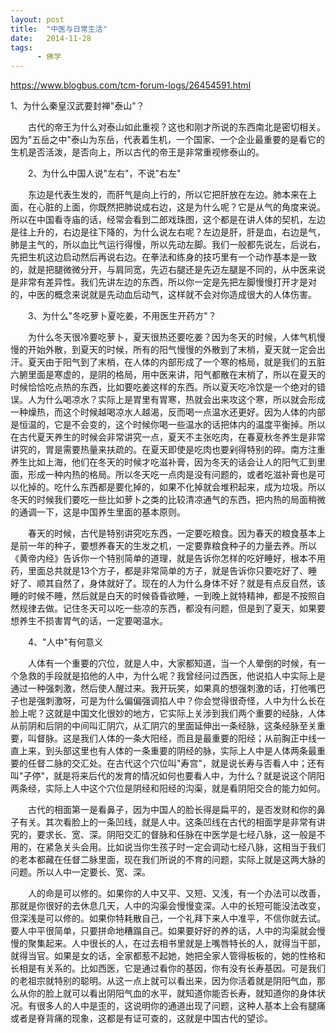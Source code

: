 ```yaml
---
layout: post
title:  "中医与日常生活"
date:   2014-11-28
tags:
      - 佛学
---
```



https://www.blogbus.com/tcm-forum-logs/26454591.html



1、为什么秦皇汉武要封禅"泰山"？

　　古代的帝王为什么对泰山如此重视？这也和刚才所说的东西南北是密切相关。因为"五岳之中"泰山为东岳，代表着生机，一个国家、一个企业最重要的是看它的生机是否活泼，是否向上，所以古代的帝王是非常重视修泰山的。

　　2、为什么中国人说"左右"，不说"右左" 

　　东边是代表生发的，而肝气是向上行的，所以它把肝放在左边。肺本来在上面，在心脏的上面，你既然把肺说成右边，这是为什么呢？它是从气的角度来说。所以在中国看寺庙的话，经常会看到二郎戏珠图，这个都是在讲人体的契机，左边是往上升的，右边是往下降的，为什么说左右呢？左边是肝，肝是血，右边是气，肺是主气的，所以血比气运行得慢，所以先动左脚。我们一般都先说左，后说右，先把生机这边启动然后再说右边。在拳法和练身的技巧里有一个动作基本是一致的，就是把腿微微分开，与肩同宽，先迈右腿还是先迈左腿是不同的，从中医来说是非常有差异性。我们先讲左边的东西，所以你一定是先把左脚慢慢打开才是对的，中医的概念来说就是先动血后动气，这样就不会对你造成很大的人体伤害。

　　3、为什么"冬吃萝卜夏吃姜，不用医生开药方"？ 

　　为什么冬天很冷要吃萝卜，夏天很热还要吃姜？因为冬天的时候，人体气机慢慢的开始外散，到夏天的时候，所有的阳气慢慢的外散到了末梢，夏天就一定会出汗。夏天由于阳气到了末梢，在人体的内部形成了一个寒的格局，就是我们的五脏六腑里面是寒虚的，是阴的格局，用中医来讲，阳气都散在末梢了，所以在夏天的时候恰恰吃点热的东西，比如要吃姜这样的东西。所以夏天吃冷饮是一个绝对的错误。人为什么喝凉水？实际上是胃里有胃寒，热就会出来攻这个寒，所以就会形成一种燥热，而这个时候越喝凉水人越渴，反而喝一点温水还更好。因为人体的内部是恒温的，它是不会变的，这个时候你喝一些温水的话把体内的温度平衡掉。所以在古代夏天养生的时候会非常讲究一点，夏天不主张吃肉，在春夏秋冬养生是非常讲究的，胃是需要热量来扶疏的。在夏天即使是吃肉也要剁得特别的碎。南方注重养生比如上海，他们在冬天的时候才吃滋补膏，因为冬天的话会让人的阳气汇到里面，形成一种内热的格局。所以冬天吃一点肉是没有问题的，或者吃滋补膏也是可以化掉的。吃什么东西都是要化掉的，如果不化掉就会堆积起来，成为垃圾。所以冬天的时候我们要吃一些比如萝卜之类的比较清凉通气的东西，把内热的局面稍微的通调一下，这是中国养生里面的基本原则。

　　春天的时候，古代是特别讲究吃东西，一定要吃粮食。因为春天的粮食基本上是前一年的种子，要想养春天的生发之机，一定要靠粮食种子的力量去养。所以《黄帝内经》告诉你一个特别简单的道理，就是告诉你怎样的吃好睡好，根本不用药，里面总共就是13个方子，都是非常简单的方子，就是告诉你只要吃好了、睡好了、顺其自然了，身体就好了。现在的人为什么身体不好？就是有点反自然，该睡的时候不睡，然后就是白天的时候昏昏欲睡，一到晚上就特精神，都是不按照自然规律去做。记住冬天可以吃一些凉的东西，都没有问题，但是到了夏天，如果要想养生不损害胃气的话，一定要喝温水。

　　4、"人中"有何意义

　　人体有一个重要的穴位，就是人中，大家都知道，当一个人晕倒的时候，有一个急救的手段就是掐他的人中，为什么呢？我曾经问过西医，他说掐人中实际上是通过一种强刺激，然后使人醒过来。我开玩笑，如果真的想强刺激的话，打他嘴巴子也是强刺激呀，可是为什么偏偏强调掐人中？你会觉得很奇怪，人中为什么长在脸上呢？这就是中国文化很妙的地方，它实际上关涉到我们两个重要的经脉，人体从前阴和后阴的中间叫汇阴穴，从汇阴穴的里面延伸出一条经脉，这条经脉至关重要，叫督脉。这是我们人体的一条大阳经，而且是最重要的阳经；从前胸正中线一直上来，到头部这里也有人体的一条重要的阴经的脉，实际上人中是人体两条最重要的任督二脉的交汇处。在古代这个穴位叫"寿宫"，就是说长寿与否看人中；还有叫"子停"，就是将来后代的发育的情况如何也要看人中，为什么？就是说这个阴阳两条经，实际上人中这个穴位是阴经和阳经的沟渠，就是看阴阳交合的能力如何。

　　古代的相面第一是看鼻子，因为中国人的脸长得是扁平的，是否发财和你的鼻子有关。其次看脸上的一条凹线，就是人中。这条凹线在古代的相面学是非常有讲究的，要求长、宽、深。阴阳交汇的督脉和任脉在中医学是七经八脉，这一般是不用的，在紧急关头会用。比如说当你生孩子时一定会调动七经八脉，这相当于我们的老本都藏在任督二脉里面，现在我们所说的不育的问题，实际上就是这两大脉的问题。所以人中一定要长、宽、深。

　　人的命是可以修的。如果你的人中又平、又短、又浅，有一个办法可以改善，那就是你很好的去休息几天，人中的沟渠会慢慢变深。人中的长短可能没法改变，但深浅是可以修的。如果你特耗散自己，一个礼拜下来人中准平，不信你就去试。要人中平很简单，只要拼命地糟蹋自己。如果要好好的养的话，人中的沟渠就会慢慢的聚集起来。人中很长的人，在过去相书里就是上嘴唇特长的人，就得当干部，就得当官。如果是女的话，全家都惹不起她，她把全家人管得板板的，她的性格和长相是有关系的。比如西医，它是通过看你的基因，你有没有长寿基因。可是我们的老祖宗就特别的聪明。从这一点上就可以看出来，因为你活着就是阴阳气血，那么从你的脸上就可以看出阴阳气血的水平，就知道你能否长寿，就知道你的身体状况。有很多人的人中是歪的，这说明你的通道出现了问题，这种人基本上会有腿痛或者是脊背痛的现象，这都是有证可查的，这就是中国古代的望诊。



